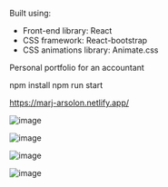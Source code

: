 Built using:

- Front-end library: React
- CSS framework: React-bootstrap
- CSS animations library: Animate.css

Personal portfolio for an accountant

npm install
npm run start

https://marj-arsolon.netlify.app/

![image](https://github.com/rhtra/accountant-portfolio/assets/14370821/b5cd0def-ca1d-4d8d-9d6c-3899e85dc02a)

![image](https://github.com/rhtra/accountant-portfolio/assets/14370821/c9386594-7e49-4107-b815-c8fea200cf70)

![image](https://github.com/rhtra/accountant-portfolio/assets/14370821/24fa1571-6226-4039-be9a-85d2337e4d4b)

![image](https://github.com/rhtra/accountant-portfolio/assets/14370821/fb197925-5ef7-445d-b12c-a20ac0865142)




